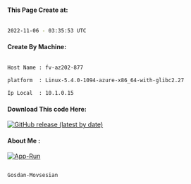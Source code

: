 
   
#### This Page Create at:

```bash

2022-11-06 - 03:35:53 UTC

```

#### Create By Machine:

```bash

Host Name : fv-az202-877

platform  : Linux-5.4.0-1094-azure-x86_64-with-glibc2.27

Ip Local  : 10.1.0.15

```
#### Download This code Here:

[![GitHub release (latest by date)](https://img.shields.io/github/v/release/Gosdan-Movsesian/Gosdan?style=for-the-badge&label=Download)](https://github.com/Gosdan-Movsesian/Gosdan/releases) 

</p> 

#### About Me :

[![App-Run](https://github.com/Gosdan-Movsesian/Gosdan/actions/workflows/App-Run.yml/badge.svg)](https://github.com/Gosdan-Movsesian/Gosdan/actions/workflows/App-Run.yml)

```bash

Gosdan-Movsesian

```

